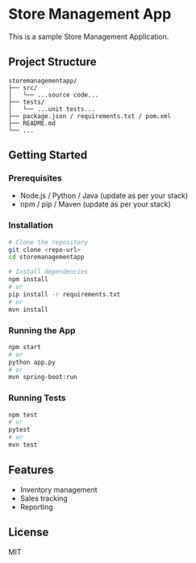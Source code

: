 # Store Management App

This is a sample Store Management Application.

## Project Structure

```
storemanagementapp/
├── src/
│   └── ...source code...
├── tests/
│   └── ...unit tests...
├── package.json / requirements.txt / pom.xml
├── README.md
└── ...
```

## Getting Started

### Prerequisites

- Node.js / Python / Java (update as per your stack)
- npm / pip / Maven (update as per your stack)

### Installation

```bash
# Clone the repository
git clone <repo-url>
cd storemanagementapp

# Install dependencies
npm install
# or
pip install -r requirements.txt
# or
mvn install
```

### Running the App

```bash
npm start
# or
python app.py
# or
mvn spring-boot:run
```

### Running Tests

```bash
npm test
# or
pytest
# or
mvn test
```

## Features

- Inventory management
- Sales tracking
- Reporting

## License

MIT
